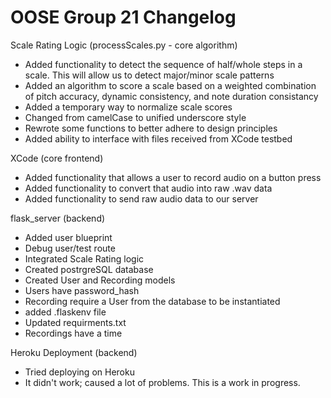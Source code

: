 # OOSE Group 21 Changelog

Scale Rating Logic (processScales.py - core algorithm)

  - Added functionality to detect the sequence of half/whole steps in a scale. This will allow us to detect major/minor scale patterns
  - Added an algorithm to score a scale based on a weighted combination of pitch accuracy, dynamic consistency, and note duration consistancy
  - Added a temporary way to normalize scale scores
  - Changed from camelCase to unified underscore style
  - Rewrote some functions to better adhere to design principles
  - Added ability to interface with files received from XCode testbed
  
XCode (core frontend)
  - Added functionality that allows a user to record audio on a button press
  - Added functionality to convert that audio into raw .wav data
  - Added functionality to send raw audio data to our server
  
flask_server (backend)
  - Added user blueprint
  - Debug user/test route
  - Integrated Scale Rating logic
  - Created postrgreSQL database
  - Created User and Recording models
  - Users have password_hash
  - Recording require a User from the database to be instantiated
  - added .flaskenv file
  - Updated requirments.txt
  - Recordings have a time
  
Heroku Deployment (backend)
  - Tried deploying on Heroku
  - It didn't work; caused a lot of problems. This is a work in progress.

